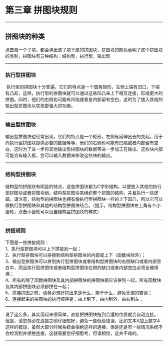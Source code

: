 # **第三章 拼图块规则**    
*****    
## **拼图块的种类**    
点击每一个子项，都会弹出该子项下属的拼图块，拼图块的颜色表明了这个拼图块的类别，拼图块有三种结构：结构型，执行型，输出型    
*****    
### **执行型拼图块**    
 执行型的拼图块十分普遍，它们的特点是一个圆角矩形，左侧上端有凹口，下端有凸起，这样，执行型的拼图块就可以通过这些凹凸来上下相互连接，形成更大的拼图。同时，他们的右侧也可能有凹陷或者是内部留有空白，这时为了接入其他的输出型拼图块以实现更强大的功能。    
*****    
### **输出型拼图块**    
输出型拼图块也经常出现，它们的特点是一个矩形，左侧有延伸出去的突起，用于向执行型拼图块提供必要的数据等等，他们的右侧也可能有凹陷或者内部留有空白，这时为了进一步将其他输出型拼图块的数据等进一步加工在输出。这些块内部可能会有输入框，您可以输入数据来修改这些块的输出。    
*****    
### **结构型拼图块**    
结构型的拼图块有明显的特点，这些拼图块都为C字形结构，以便放入其他的执行型拼图块或者拼图块组。结构型拼图块来组织整个拼图的结构，并且执行一些逻辑。请注意，结构型的拼图块也拥有像执行型拼图块一样的上下凹凸，所以它可以跟执行型拼图块和其他的结构型拼图块结合。（提示，结构型拼图块左上角有个小齿轮，点击小齿轮可以设置结构型拼图块的样式）    
*****    
### **拼接规则**    
下面是一些拼接规则：    
1、执行型拼图块可以上下拼接到一起；    
2、执行型拼图块可以拼接到结构型拼图块的内部或上下（函数块除外）；    
3、输出型拼图块可以拼到执行型拼图块或者结构型拼图块的右侧缺口或者内部空白中，而且执行型拼图块或者结构型拼图块右侧的缺口或者内部空白必须全被填满；    
4、所有的除了函数拼图块及其内部拼图块的拼图块都应该拼到一起，所有函数块及其内部拼图块必须都拼在一起；    
5、拼接拼图之前，请务必想好拼出来是什么，能干什么，避免无谓的错误；    
6、连接起来的拼图块的执行顺序是：由上到下，由内到外，由右到左；    
*****    
说了这么多，其实用起来很简单，直接把拼图块拖到合适的位置就会自动连接。    
但是，请您务必在连接之前仔细想好，避免一些低级错误，比如文本A加上数字4这样的错误，虽然大部分时候系统会拒绝这样的连接，但是还是有一些情况系统不会检测到并拒绝连接，这就需要您仔细思考，但请相信，这并不难的。    
*****